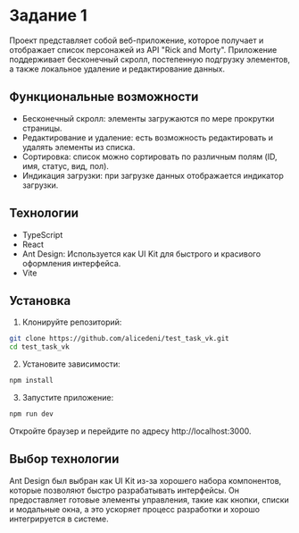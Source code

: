 # Задание 1

Проект представляет собой веб-приложение, которое получает и отображает
список персонажей из API "Rick and Morty". 
Приложение поддерживает бесконечный скролл, 
постепенную подгрузку элементов, а также локальное удаление и редактирование данных.

## Функциональные возможности
* Бесконечный скролл: элементы загружаются по мере прокрутки страницы.
* Редактирование и удаление: есть возможность редактировать и удалять элементы из списка.
* Сортировка: список можно сортировать по различным полям (ID, имя, статус, вид, пол).
* Индикация загрузки: при загрузке данных отображается индикатор загрузки.

## Технологии
* TypeScript
* React
* Ant Design: Используется как UI Kit для быстрого и красивого оформления интерфейса.
* Vite

## Установка
1. Клонируйте репозиторий:
```bash
git clone https://github.com/alicedeni/test_task_vk.git
cd test_task_vk
```
2. Установите зависимости:
```bash
npm install
```
3. Запустите приложение:
```bash
npm run dev
```

Откройте браузер и перейдите по адресу http://localhost:3000.

## Выбор технологии
Ant Design был выбран как UI Kit из-за хорошего набора компонентов, 
которые позволяют быстро разрабатывать интерфейсы. Он предоставляет готовые элементы управления, 
такие как кнопки, списки и модальные окна, а это ускоряет процесс разработки и хорошо интегрируется в системе.